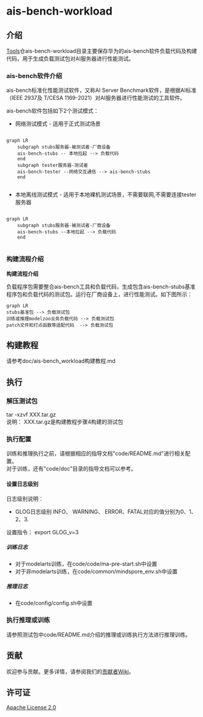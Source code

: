 # ais-bench-workload

## 介绍  

[Tools](https://gitee.com/ascend/tools.git)仓ais-bench-workload目录主要保存华为的ais-bench软件负载代码及构建代码，用于生成负载测试包对AI服务器进行性能测试。

### ais-bench软件介绍

ais-bench标准化性能测试软件，又称AI Server Benchmark软件，是根据AI标准（IEEE 2937及 T/CESA 1169-2021）对AI服务器进行性能测试的工具软件。

ais-bench软件包括如下2个测试模式：

- 网络测试模式 - 适用于正式测试场景

```mermaid

graph LR
    subgraph stubs服务器-被测试者-厂商设备
    ais-bench-stubs -- 本地拉起 --> 负载代码
    end
    subgraph tester服务器-测试者
	ais-bench-tester --网络交互通信 --> ais-bench-stubs    
    end   
   
```

- 本地离线测试模式 - 适用于本地裸机测试场景，不需要联网,不需要连接tester服务器

```mermaid

graph LR
    subgraph stubs服务器-被测试者-厂商设备
	ais-bench-stubs --本地拉起 --> 负载代码
    end   
   
```

### 构建流程介绍

**构建流程介绍**

负载程序包需要整合ais-bench工具和负载代码，生成包含ais-bench-stubs基准程序包和负载代码的测试包。运行在厂商设备上，进行性能测试。如下图所示：

```mermaid
graph LR
stubs基准包 --> 负载测试包
训练或推理modelzoo业务负载代码 --> 负载测试包
patch文件和打点函数等适配代码  --> 负载测试包
```





## 构建教程
请参考doc/ais-bench_workload构建教程.md

## 执行
### 解压测试包
tar -xzvf XXX.tar.gz  
说明： XXX.tar.gz是构建教程步骤4构建的测试包  

### 执行配置
训练和推理执行之前，请根据相应的指导文档"code/README.md"进行相关配置。  
对于训练，还有"code/doc"目录的指导文档可以参考。
#### 设置日志级别
日志级别说明：  
+ GLOG日志级别 INFO、 WARNING、 ERROR、FATAL对应的值分别为0、1、2、3.

设置指令： export GLOG_v=3
#####  训练日志
+ 对于modelarts训练，在code/code/ma-pre-start.sh中设置
+ 对于非modelarts训练，在code/common/mindspore_env.sh中设置

##### 推理日志
+ 在code/config/config.sh中设置

### 执行推理或训练
请参照测试包中code/README.md介绍的推理或训练执行方法进行推理训练。
## 贡献

欢迎参与贡献。更多详情，请参阅我们的[贡献者Wiki](../CONTRIBUTING.md)。

## 许可证
[Apache License 2.0](LICENSE)

